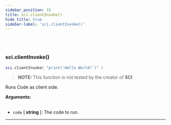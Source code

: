 ```yaml
---
sidebar_position: 15
title: sci.clientInvoke()
hide_title: true
sidebar-label: 'sci.clientInvoke()'
---
```


<br></br>

### sci.clientInvoke()

```lua
sci.clientInvoke( "print('Hello World!')" )
```

<blockquote> <strong>NOTE: </strong>This function is not tested by the creator of <strong>SCI</strong></blockquote>

Runs Code as client side.

<strong>Arguments:</strong> <br></br>

- <code>code</code> [<strong> string </strong>]: The code to run.

---
